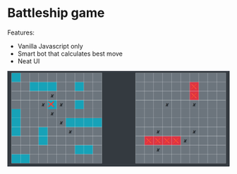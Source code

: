# Battleship game
Features:
- Vanilla Javascript only
- Smart bot that calculates best move
- Neat UI

![Game screenshot](screenshot.png)
